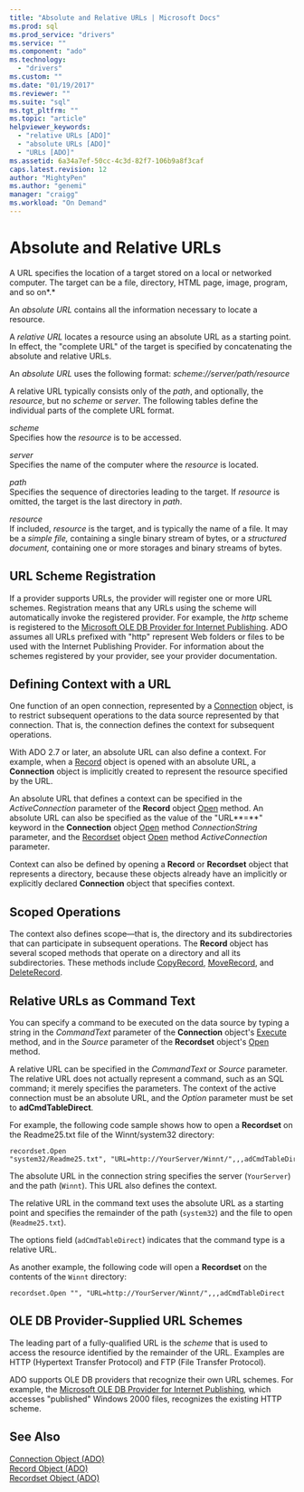 ```yaml
---
title: "Absolute and Relative URLs | Microsoft Docs"
ms.prod: sql
ms.prod_service: "drivers"
ms.service: ""
ms.component: "ado"
ms.technology:
  - "drivers"
ms.custom: ""
ms.date: "01/19/2017"
ms.reviewer: ""
ms.suite: "sql"
ms.tgt_pltfrm: ""
ms.topic: "article"
helpviewer_keywords: 
  - "relative URLs [ADO]"
  - "absolute URLs [ADO]"
  - "URLs [ADO]"
ms.assetid: 6a34a7ef-50cc-4c3d-82f7-106b9a8f3caf
caps.latest.revision: 12
author: "MightyPen"
ms.author: "genemi"
manager: "craigg"
ms.workload: "On Demand"
---
```

# Absolute and Relative URLs
A URL specifies the location of a target stored on a local or networked computer. The target can be a file, directory, HTML page, image, program, and so on*.*  
  
 An *absolute URL* contains all the information necessary to locate a resource.  
  
 A *relative URL* locates a resource using an absolute URL as a starting point. In effect, the "complete URL" of the target is specified by concatenating the absolute and relative URLs.  
  
 An *absolute URL* uses the following format: *scheme://server/path/resource*  
  
 A relative URL typically consists only of the *path*, and optionally, the *resource*, but no *scheme* or *server*. The following tables define the individual parts of the complete URL format.  
  
 *scheme*  
 Specifies how the *resource* is to be accessed.  
  
 *server*  
 Specifies the name of the computer where the *resource* is located.  
  
 *path*  
 Specifies the sequence of directories leading to the target. If *resource* is omitted, the target is the last directory in *path*.  
  
 *resource*  
 If included, *resource* is the target, and is typically the name of a file. It may be a *simple file,* containing a single binary stream of bytes, or a *structured document,* containing one or more storages and binary streams of bytes.  
  
## URL Scheme Registration  
 If a provider supports URLs, the provider will register one or more URL schemes. Registration means that any URLs using the scheme will automatically invoke the registered provider. For example, the *http* scheme is registered to the [Microsoft OLE DB Provider for Internet Publishing](../../../ado/guide/appendixes/microsoft-ole-db-provider-for-internet-publishing.md). ADO assumes all URLs prefixed with "http" represent Web folders or files to be used with the Internet Publishing Provider. For information about the schemes registered by your provider, see your provider documentation.  
  
## Defining Context with a URL  
 One function of an open connection, represented by a [Connection](../../../ado/reference/ado-api/connection-object-ado.md) object, is to restrict subsequent operations to the data source represented by that connection. That is, the connection defines the context for subsequent operations.  
  
 With ADO 2.7 or later, an absolute URL can also define a context. For example, when a [Record](../../../ado/reference/ado-api/record-object-ado.md) object is opened with an absolute URL, a **Connection** object is implicitly created to represent the resource specified by the URL.  
  
 An absolute URL that defines a context can be specified in the *ActiveConnection* parameter of the **Record** object [Open](../../../ado/reference/ado-api/open-method-ado-record.md) method. An absolute URL can also be specified as the value of the "URL**=**" keyword in the **Connection** object [Open](../../../ado/reference/ado-api/open-method-ado-connection.md) method *ConnectionString* parameter, and the [Recordset](../../../ado/reference/ado-api/recordset-object-ado.md) object [Open](../../../ado/reference/ado-api/open-method-ado-recordset.md) method *ActiveConnection* parameter.  
  
 Context can also be defined by opening a **Record** or **Recordset** object that represents a directory, because these objects already have an implicitly or explicitly declared **Connection** object that specifies context.  
  
## Scoped Operations  
 The context also defines scope—that is, the directory and its subdirectories that can participate in subsequent operations. The **Record** object has several scoped methods that operate on a directory and all its subdirectories. These methods include [CopyRecord](../../../ado/reference/ado-api/copyrecord-method-ado.md), [MoveRecord](../../../ado/reference/ado-api/moverecord-method-ado.md), and [DeleteRecord](../../../ado/reference/ado-api/deleterecord-method-ado.md).  
  
## Relative URLs as Command Text  
 You can specify a command to be executed on the data source by typing a string in the *CommandText* parameter of the **Connection** object's [Execute](../../../ado/reference/ado-api/execute-method-ado-connection.md) method, and in the *Source* parameter of the **Recordset** object's [Open](../../../ado/reference/ado-api/open-method-ado-recordset.md) method.  
  
 A relative URL can be specified in the *CommandText* or *Source* parameter. The relative URL does not actually represent a command, such as an SQL command; it merely specifies the parameters. The context of the active connection must be an absolute URL, and the *Option* parameter must be set to **adCmdTableDirect**.  
  
 For example, the following code sample shows how to open a **Recordset** on the Readme25.txt file of the Winnt/system32 directory:  
  
```  
recordset.Open "system32/Readme25.txt", "URL=http://YourServer/Winnt/",,,adCmdTableDirect  
```  
  
 The absolute URL in the connection string specifies the server (`YourServer`) and the path (`Winnt`). This URL also defines the context.  
  
 The relative URL in the command text uses the absolute URL as a starting point and specifies the remainder of the path (`system32`) and the file to open (`Readme25.txt`).  
  
 The options field (`adCmdTableDirect`) indicates that the command type is a relative URL.  
  
 As another example, the following code will open a **Recordset** on the contents of the `Winnt` directory:  
  
```  
recordset.Open "", "URL=http://YourServer/Winnt/",,,adCmdTableDirect  
```  
  
## OLE DB Provider-Supplied URL Schemes  
 The leading part of a fully-qualified URL is the *scheme* that is used to access the resource identified by the remainder of the URL. Examples are HTTP (Hypertext Transfer Protocol) and FTP (File Transfer Protocol).  
  
 ADO supports OLE DB providers that recognize their own URL schemes. For example, the [Microsoft OLE DB Provider for Internet Publishing](../../../ado/guide/appendixes/microsoft-ole-db-provider-for-internet-publishing.md)*,* which accesses "published" Windows 2000 files, recognizes the existing HTTP scheme.  
  
## See Also  
 [Connection Object (ADO)](../../../ado/reference/ado-api/connection-object-ado.md)   
 [Record Object (ADO)](../../../ado/reference/ado-api/record-object-ado.md)   
 [Recordset Object (ADO)](../../../ado/reference/ado-api/recordset-object-ado.md)
